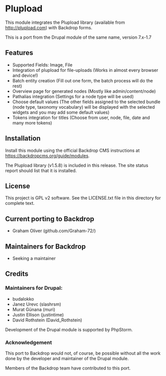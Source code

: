 #  Plupload

This module integrates the Plupload library (available from http://plupload.com)
with Backdrop forms.

This is a port from the Drupal module of the same name, version 7.x-1.7


## Features

  - Supported Fields: Image, File
  - Integration of plupload for file-uploads
      (Works in almost every browser and device!)
  - Batch entity creation (Fill out one form, the batch process will do the rest)
  - Overview page for generated nodes (Mostly like admin/content/node)
  - Pathalias integration (Settings for a node type will be used)
  - Choose default values (The other fields assigned to the selected bundle
       (node type, taxonomy vocabulary) will be displayed with the selected widgets
        and you may add some default values)
  - Tokens integration for titles (Choose from user, node, file, date and
    many more tokens)


## Installation

Install this module using the official Backdrop CMS instructions at
  https://backdropcms.org/guide/modules.
  
The Plupload library (v1.5.8) is included in this release. 
The site status report should list that it is installed.

## License

This project is GPL v2 software. See the LICENSE.txt file in this
directory for complete text.
    
        
## Current porting to Backdrop

- Graham Oliver (github.com/Graham-72/)


## Maintainers for Backdrop

- Seeking a maintainer

## Credits

### Maintainers for Drupal:

- budalokko
- Janez Urevc (slashrsm)
- Murat Günana (muri)
- Justin Ellison (justintime)
- David Rothstein (David_Rothstein)

Development of the Drupal module is supported by PhpStorm.


### Acknowledgement

This port to Backdrop would not, of course, be possible without all
the work done by the developer and maintainer of the Drupal module.

Members of the Backdrop team have contributed to this port.

